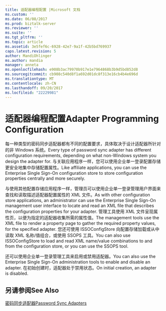 ```yaml
---
title: 适配器编程配置 |Microsoft 文档
ms.custom: ''
ms.date: 06/08/2017
ms.prod: biztalk-server
ms.reviewer: ''
ms.suite: ''
ms.tgt_pltfrm: ''
ms.topic: article
ms.assetid: 3e5fef6c-6928-42e7-9a1f-42b5bd769937
caps.latest.revision: 5
author: MandiOhlinger
ms.author: mandia
manager: anneta
ms.openlocfilehash: e908b3ac79970b917e1e7964868b3b9d5bd852d8
ms.sourcegitcommit: cb908c540d8f1a692d01dc8f313e16cb4b4e696d
ms.translationtype: MT
ms.contentlocale: zh-CN
ms.lasthandoff: 09/20/2017
ms.locfileid: "22229981"
---
```

# <a name="adapter-programming-configuration"></a><span data-ttu-id="28b5b-102">适配器编程配置</span><span class="sxs-lookup"><span data-stu-id="28b5b-102">Adapter Programming Configuration</span></span>
<span data-ttu-id="28b5b-103">每一种类型的密码同步适配器都有不同的配置要求，具体取决于设计适配器所针对的非 Windows 系统。</span><span class="sxs-lookup"><span data-stu-id="28b5b-103">Every type of password sync adapter has different configuration requirements, depending on what non-Windows system you design the adapter for.</span></span> <span data-ttu-id="28b5b-104">与关联应用程序一样，您可以使用企业单一登录配置存储更安全地集中存储配置属性。</span><span class="sxs-lookup"><span data-stu-id="28b5b-104">Like affiliate applications, you can use the Enterprise Single Sign-On configuration store to store configuration properties centrally and more securely.</span></span>  
  
 <span data-ttu-id="28b5b-105">与使用其他配置存储应用程序一样，管理员可以使用企业单一登录管理用户界面来查找和读取描述适配器配置属性的 XML 文件。</span><span class="sxs-lookup"><span data-stu-id="28b5b-105">As with other configuration store applications, an administrator can use the Enterprise Single Sign-On management user interface to locate and read an XML file that describes the configuration properties for your adapter.</span></span> <span data-ttu-id="28b5b-106">管理工具使用 XML 文件呈现属性页，以便为指定的适配器收集所需的属性值。</span><span class="sxs-lookup"><span data-stu-id="28b5b-106">The management tools use the XML file to render a property page to gather the required property values, for the specified adapter.</span></span> <span data-ttu-id="28b5b-107">您还可使用 ISSOConfigStore 向配置存储加载或从中读取 XML 名称/值组合，或使用 SSOPS 工具。</span><span class="sxs-lookup"><span data-stu-id="28b5b-107">You can also use ISSOConfigStore to load and read XML name/value combinations to and from the configuration store, or you can use the SSOPS tool.</span></span>  
  
 <span data-ttu-id="28b5b-108">还可以使用企业单一登录管理工具来启用或禁用适配器。</span><span class="sxs-lookup"><span data-stu-id="28b5b-108">You can also use the Enterprise Single Sign-On administration tools to enable and disable an adapter.</span></span> <span data-ttu-id="28b5b-109">在初始创建时，适配器处于禁用状态。</span><span class="sxs-lookup"><span data-stu-id="28b5b-109">On initial creation, an adapter is disabled.</span></span>  
  
## <a name="see-also"></a><span data-ttu-id="28b5b-110">另请参阅</span><span class="sxs-lookup"><span data-stu-id="28b5b-110">See Also</span></span>  
 [<span data-ttu-id="28b5b-111">密码同步适配器</span><span class="sxs-lookup"><span data-stu-id="28b5b-111">Password Sync Adapters</span></span>](../core/password-sync-adapters.md)